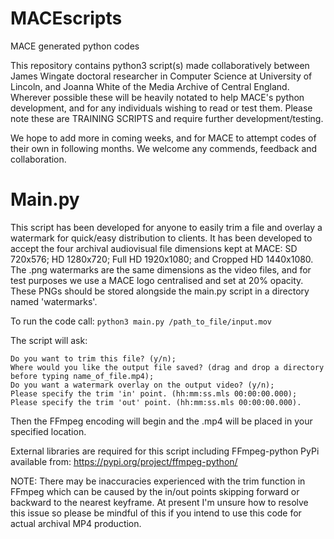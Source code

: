 # MACEscripts
MACE generated python codes

This repository contains python3 script(s) made collaboratively between James Wingate doctoral researcher in Computer Science at University of Lincoln, and Joanna White of the Media Archive of Central England.  Wherever possible these will be heavily notated to help MACE's python development, and for any individuals wishing to read or test them. Please note these are TRAINING SCRIPTS and require further development/testing.

We hope to add more in coming weeks, and for MACE to attempt codes of their own in following months. We welcome any commends, feedback and collaboration.

# Main.py

This script has been developed for anyone to easily trim a file and overlay a watermark for quick/easy distribution to clients. It has been developed to accept the four archival audiovisual file dimensions kept at MACE: SD 720x576; HD 1280x720; Full HD 1920x1080; and Cropped HD 1440x1080.  The .png watermarks are the same dimensions as the video files, and for test purposes we use a MACE logo centralised and set at 20% opacity. These PNGs should be stored alongside the main.py script in a directory named 'watermarks'.

To run the code call:
`python3 main.py /path_to_file/input.mov`

The script will ask:
```
Do you want to trim this file? (y/n); 
Where would you like the output file saved? (drag and drop a directory before typing name_of_file.mp4); 
Do you want a watermark overlay on the output video? (y/n); 
Please specify the trim 'in' point. (hh:mm:ss.mls 00:00:00.000); 
Please specify the trim 'out' point. (hh:mm:ss.mls 00:00:00.000).
```

Then the FFmpeg encoding will begin and the .mp4 will be placed in your specified location.

External libraries are required for this script including FFmpeg-python PyPi available from: https://pypi.org/project/ffmpeg-python/

NOTE: There may be inaccuracies experienced with the trim function in FFmpeg which can be caused by the in/out points skipping forward or backward to the nearest keyframe. At present I'm unsure how to resolve this issue so please be mindful of this if you intend to use this code for actual archival MP4 production.
